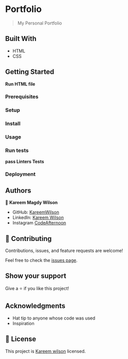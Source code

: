# Portfolio

> My Personal Portfolio

## Built With

- HTML
- CSS

## Getting Started

**Run HTML file**

### Prerequisites

### Setup

### Install

### Usage

### Run tests

**pass Linters Tests**

### Deployment

## Authors

👤 **Kareem Magdy Wilson**

- GitHub: [KareemWilson](https://github.com/KareemWilson)
- LinkedIn: [Kareem Wilson](https://www.linkedin.com/in/kareem-wilson/)
- Instagram [CodeAfternoon](https://www.instagram.com/code.afternoon/)

## 🤝 Contributing

Contributions, issues, and feature requests are welcome!

Feel free to check the [issues page](../../issues/).

## Show your support

Give a ⭐️ if you like this project!

## Acknowledgments

- Hat tip to anyone whose code was used
- Inspiration

## 📝 License

This project is [Kareem wilson](https://github.com/KareemWilson) licensed.
